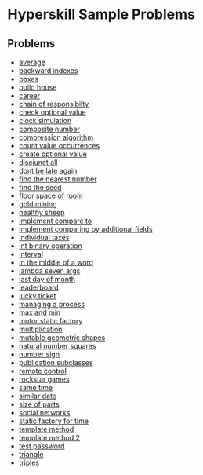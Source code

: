 # Hyperskill Sample Problems

## Problems
- [average](./Average/README.md)
- [backward indexes](./BackwardIndexes/README.md)
- [boxes](./Boxes/README.md)
- [build house](./BuildHouse/README.md)
- [career](./Career/README.md)
- [chain of responsibilty](./ChainOfResponsibility/README.md)
- [check optional value](./CheckOptionalValue/README.md)
- [clock simulation](./ClockSimulation/README.md)
- [composite number](./README.md)
- [compression algorithm](./CompressionAlgorithm/README.md)
- [count value occurrences](./CountValueOccurrences/README.md)
- [create optional value](./CreateOptionalValue/README.md)
- [discjunct all](./DisjunctAll/README.md)
- [dont be late again](./DontBeLateAgain/README.md)
- [find the nearest number](./FindNearestNumber/README.md)
- [find the seed](./FindTheSeed/README.md)
- [floor space of room](./FloorSpaceOfRoom/README.md)
- [gold mining](./GoldMining/README.md)
- [healthy sheep](./HealthySheep/README.md)
- [implement compare to](./ImplementCompareToMethod/README.md)
- [implement comparing by additional fields](./ImplementComparingByAdditionalFields/README.md)
- [individual taxes](./IndividualTaxes/README.md)
- [int binary operation](./IntBinaryOperation/README.md)
- [interval](./Interval/README.md)
- [in the middle of a word](./InTheMiddleOfWord/README.md)
- [lambda seven args](./LambdaSevenArgs/README.md)
- [last day of month](./LastDayOfMonth/README.md)
- [leaderboard](./Leaderboard/README.md)
- [lucky ticket](./LuckyTicket/README.md)
- [managing a process](./ManagingProcess/README.md)
- [max and min](./MaxAndMin/README.md)
- [motor static factory](./MotorStaticFactory/README.md)
- [multiplication](./Multiplication/README.md)
- [mutable geometric shapes](./MutableGeometricShapes/README.md)
- [natural number squares](./NaturalNumbersSquares/README.md)
- [number sign](./NumberSign/README.md)
- [publication subclasses](./PublicationSubclasses/README.md)
- [remote control](./RemoteControl/README.md)
- [rockstar games](./RockstarGames/README.md)
- [same time](./SameTime/README.md)
- [similar date](./SimilarDate/README.md)
- [size of parts](./SizeOfParts/README.md)
- [social networks](./SocialNetworks/README.md)
- [static factory for time](./StaticFactoryForTime/README.md)
- [template method](./TemplateMethod/README.md)
- [template method 2](./TemplateMethod2/README.md)
- [test password](./TestPassword/README.md)
- [triangle](./Triangle/README.md)
- [triples](./Triples/README.md)

<!--
TODO:
- [ ] add topics to each sample problems
- [x] arrange into alphabetical order
  - [x] keep a list by time added
- [ ] make it testable TDD
  - [ ] create a class for the main program
  - [ ] create unit tests
 -->

<!--
problems by time added
healthy sheep; interval; natural numbers squares; size of parts;
composite number; number sign; boxes; clock simulation;
individual taxes; publication subclasses; int binary operation;
similar date; same time; find the seed; dont be late again;
last day of month; mutable geometric shapes; static factory for time;
lambda seven args; remote control; max and min; career;
motor static factory; template method; build house;
template method 2; social networks; floor space of room;
backward indexes; chain of responsibility; disjunct all;
count value occurrences; compression algorithm; rockstar games;
managing a process; triangle; lucky ticket;
gold mining (bigdecimal); average (bigdecimal);
multiplication (bigdecimal); create optional value;
check optional value; implement compare to;
implement comparing by additional fields; triples;
find the nearest number; in the middle of word;
-->